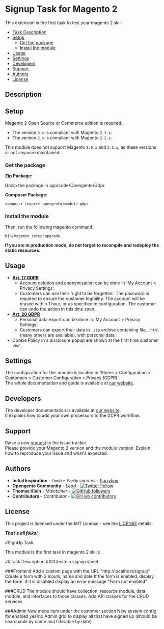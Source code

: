 # Signup Task for Magento 2

This extension is the first task to test your magento 2 skill.

 - [Task Description](#description)
 - [Setup](#setup)
   - [Get the package](#get-the-package)
   - [Install the module](#install-the-module)
 - [Usage](#usage)
 - [Settings](#settings)
 - [Developers](#developers)
 - [Support](#support)
 - [Authors](#authors)
 - [License](#license)

## Description

## Setup

Magento 2 Open Source or Commerce edition is required.

- The version `3.x` is compliant with Magento `2.3.x`.  
- The version `2.x` is compliant with Magento `2.2.x`.

This module does not support Magento `2.0.x` and `2.1.x`, as these versions ar not anymore maintained.  

### Get the package

**Zip Package:**

Unzip the package in app/code/Opengento/Gdpr.

**Composer Package:**

```
composer require opengento/module-gdpr
```

### Install the module

Then, run the following magento command:

```
bin/magento setup:upgrade
```

**If you are in production mode, do not forget to recompile and redeploy the static resources.**

## Usage

* **[Art. 17 GDPR](https://gdpr-info.eu/art-17-gdpr/)**
  * Account deletion and anonymization can be done in 'My Account > Privacy Settings'.
  * Customers can use their 'right to be forgotten'. The password is required to ensure the customer legibility.
    The account will be erased within 1 hour, or as specified in configuration. The customer can undo the action in this time span.
* **[Art. 20 GDPR](https://gdpr-info.eu/art-20-gdpr/)**
  * Personal data export can be done in 'My Account > Privacy Settings'.
  * Customers can export their data in `.zip` archive containing file, `.html` (many others are available), with personal data.
* Cookie Policy in a disclosure popup are shown at the first time customer visit.

## Settings

The configuration for this module is located in 'Stores > Configuration > Customers > Customer Configuration > Privacy (GDPR)'.  
The whole documentation and guide is available at [our website](https://opengento.fr/magento2-gdpr/).

## Developers

The developer documentation is available at [our website](https://opengento.fr/magento2-gdpr/).  
It explains how to add your own processors to the GDPR workflow.

## Support

Raise a new [request](https://github.com/opengento/magento2-gdpr/issues) to the issue tracker.  
Please provide your Magento 2 version and the module version. Explain how to reproduce your issue and what's expected.

## Authors

- **Initial Inspiration** - *`Cookie PopUp` sources* - [flurrybox](https://github.com/flurrybox)
- **Opengento Community** - *Lead* - [![Twitter Follow](https://img.shields.io/twitter/follow/opengento.svg?style=social)](https://twitter.com/opengento)
- **Thomas Klein** - *Maintainer* - [![GitHub followers](https://img.shields.io/github/followers/thomas-kl1.svg?style=social)](https://github.com/thomas-kl1)
- **Contributors** - *Contributor* - [![GitHub contributors](https://img.shields.io/github/contributors/opengento/magento2-gdpr.svg?style=flat-square)](https://github.com/opengento/magento2-gdpr/graphs/contributors)

## License

This project is licensed under the MIT License - see the [LICENSE](./LICENSE) details.

***That's all folks!***


#SignUp Task

This module is the first task in magento 2 skills

##Task Description
###Create a signup sheet 

###Frontend
Add a custom page with the URL "http://localhost/signup"
Create a form with 2 inputs, name and date
If the form is enabled, display the form. if it is disabled display an error message "Form not enabled"

###CRUD
The module should have collection, resource module, data module, and interfaces to those classes. 
Add API classes for the CRUD services

###Admin
New menu item under the customer section New system config for enabled yes/no
Admin grid to display all that have signed up (should be searchable by name and filterable by date)

